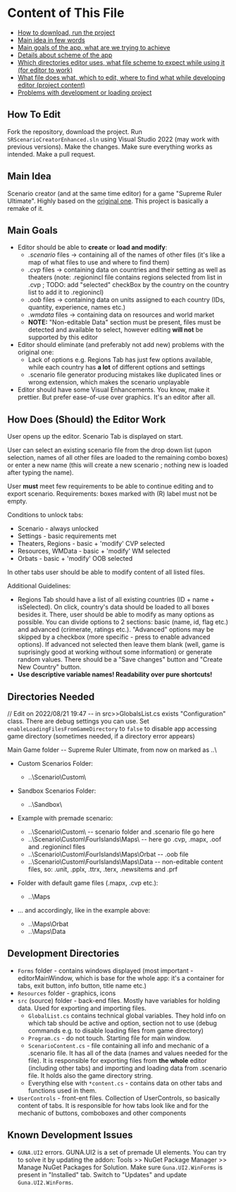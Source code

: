 # Content of This File
- [How to download, run the project](#how-to-edit)
- [Main idea in few words](#main-idea)
- [Main goals of the app, what are we trying to achieve](#main-goals)
- [Details about scheme of the app](#how-does-should-the-editor-work)
- [Which directories editor uses, what file scheme to expect while using it (for editor to work)](#directories-needed)
- [What file does what, which to edit, where to find what while developing editor (project content)](#development-directories)
- [Problems with development or loading project](#known-development-issues)

## How To Edit
Fork the repository, download the project.
Run ```SRScenarioCreatorEnhanced.sln``` using Visual Studio 2022 (may work with previous versions).
Make the changes. Make sure everything works as intended. Make a pull request.

## Main Idea
Scenario creator (and at the same time editor) for a game "Supreme Ruler Ultimate".
Highly based on the [original one](https://supremeruler.fandom.com/wiki/Scenario_Creator). This project is basically a remake of it.

## Main Goals
- Editor should be able to **create** or **load and modify**:
  - *.scenario* files -> containing all of the names of other files (it's like a map of what files to use and where to find them)
  - *.cvp* files -> containing data on countries and their setting as well as theaters (note: .regionincl file contains regions selected from list in .cvp ; TODO: add "selected" checkBox by the country on the country list to add it to .regionincl)
  - *.oob* files -> containing data on units assigned to each country (IDs, quantity, experience, names etc.)
  - *.wmdata* files -> containing data on resources and world market
  - **NOTE:** "Non-editable Data" section must be present, files must be detected and available to select, however editing **will not** be supported by this editor
- Editor should eliminate (and preferably not add new) problems with the original one:
  - Lack of options e.g. Regions Tab has just few options available, while each country has **a lot** of different options and settings
  - .scenario file generator producing mistakes like duplicated lines or wrong extension, which makes the scenario unplayable
- Editor should have some Visual Enhancements. You know, make it prettier. But prefer ease-of-use over graphics. It's an editor after all.

## How Does (Should) the Editor Work
User opens up the editor. Scenario Tab is displayed on start.

User can select an existing scenario file from the drop down list (upon selection, names of all other files are loaded to the remaining combo boxes) or enter a new name (this will create a new scenario ; nothing new is loaded after typing the name).

User **must** meet few requirements to be able to continue editing and to export scenario. Requirements: boxes marked with (R) label must not be empty.

Conditions to unlock tabs:
- Scenario - always unlocked
- Settings - basic requirements met
- Theaters, Regions - basic + 'modify' CVP selected
- Resources, WMData - basic + 'modify' WM selected
- Orbats - basic + 'modify' OOB selected

In other tabs user should be able to modify content of all listed files.

Additional Guidelines:
- Regions Tab should have a list of all existing countries (ID + name + isSelected). On click, country's data should be loaded to all boxes besides it. There, user should be able to modify as many options as possible. You can divide options to 2 sections: basic (name, id, flag etc.) and advanced (crimerate, ratings etc.). "Advanced" options may be skipped by a checkbox (more specific - press to enable advanced options). If advanced not selected then leave them blank (well, game is suprisingly good at working without some information) or generate random values. There should be a "Save changes" button and "Create New Country" button. 
- **Use descriptive variable names! Readability over pure shortcuts!**


## Directories Needed
// Edit on 2022/08/21 19:47 -- in src>>GlobalsList.cs exists "Configuration" class. There are debug settings you can use. Set `enableLoadingFilesFromGameDirectory` to `false` to disable app accessing game directory (sometimes needed, if a directory error appears)

Main Game folder -- Supreme Ruler Ultimate, from now on marked as ..\

- Custom Scenarios Folder:
  - ..\Scenario\Custom\
- Sandbox Scenarios Folder:
  - ..\Sandbox\

- Example with premade scenario:
  - ..\Scenario\Custom\ -- scenario folder and .scenario file go here
  - ..\Scenario\Custom\FourIslands\Maps\ -- here go .cvp, .mapx, .oof and .regionincl files
  - ..\Scenario\Custom\FourIslands\Maps\Orbat -- .oob file
  - ..\Scenario\Custom\FourIslands\Maps\Data -- non-editable content files, so: .unit, .pplx, .ttrx, .terx, .newsitems and .prf

- Folder with default game files (.mapx, .cvp etc.):
  - ..\Maps

- ... and accordingly, like in the example above:
  - ..\Maps\Orbat
  - ..\Maps\Data

## Development Directories
- `Forms` folder - contains windows displayed (most important - editorMainWindow, which is base for the whole app: it's a container for tabs, exit button, info button, title name etc.)
- `Resources` folder - graphics, icons
- `src` (source) folder - back-end files. Mostly have variables for holding data. Used for exporting and importing files.
  - `GlobalList.cs` contains technical global variables. They hold info on which tab should be active and option, section not to use (debug commands e.g. to disable loading files from game directory)
  - `Program.cs` - do not touch. Starting file for main window.
  - `ScenarioContent.cs` - file containing all info and mechanic of a .scenario file. It has all of the data (names and values needed for the file). It is responsible for exporting files from **the whole** editor (including other tabs) and importing and loading data from .scenario file. It holds also the game directory string.
  - Everything else with `*content.cs` - contains data on other tabs and functions used in them.
- `UserControls` - front-ent files. Collection of UserControls, so basically content of tabs. It is responsible for how tabs look like and for the mechanic of buttons, comboboxes and other components

## Known Development Issues
- `GUNA.UI2` errors. GUNA.UI2 is a set of premade UI elements. You can try to solve it by updating the addon: Tools >> NuGet Package Manager >> Manage NuGet Packages for Solution. Make sure `Guna.UI2.WinForms` is present in "Installed" tab. Switch to "Updates" and update `Guna.UI2.WinForms`.

